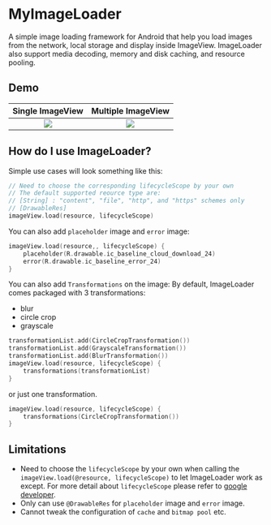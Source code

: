 # MyImageLoader

A simple image loading framework for Android that help you load images from the network, local storage and display inside ImageView.
ImageLoader also support media decoding, memory and disk caching, and resource pooling.

## Demo

Single ImageView            |  Multiple ImageView
:-------------------------:|:-------------------------:
![](https://media.giphy.com/media/IorGtKTGOUdNTV1cQF/giphy.gif)  |  ![](https://media.giphy.com/media/CGZVkYhiN4KolRMYUL/giphy.gif)


  
## How do I use ImageLoader?

Simple use cases will look something like this:
```kotlin
// Need to choose the corresponding lifecycleScope by your own
// The default supported reource type are: 
// [String] : "content", "file", "http", and "https" schemes only 
// [DrawableRes]
imageView.load(resource, lifecycleScope)
```
You can also add ```placeholder``` image and ```error``` image:
```kotlin
imageView.load(resource,, lifecycleScope) {
    placeholder(R.drawable.ic_baseline_cloud_download_24)
    error(R.drawable.ic_baseline_error_24)
}
```
You can also add ```Transformations``` on the image:
By default, ImageLoader comes packaged with 3 transformations: 
- blur
- circle crop
- grayscale
```kotlin
transformationList.add(CircleCropTransformation())
transformationList.add(GrayscaleTransformation())
transformationList.add(BlurTransformation())
imageView.load(resource, lifecycleScope) {
    transformations(transformationList)
}
```
or just one transformation.
```kotlin
imageView.load(resource, lifecycleScope) {
    transformations(CircleCropTransformation())
}
```

  
## Limitations

- Need to choose the ```lifecycleScope``` by your own 
    when calling the ```imageView.load(@resource, lifecycleScope)``` to let ImageLoader work as except.
    For more detail about ```lifecycleScope``` please refer to [google developer](https://developer.android.com/topic/libraries/architecture/coroutines).
- Only can use ```@DrawableRes``` for ```placeholder``` image and ```error``` image.
- Cannot tweak the configuration of ```cache``` and ```bitmap pool``` etc.

  
